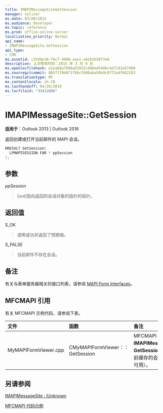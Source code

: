 ```yaml
---
title: IMAPIMessageSiteGetSession
manager: soliver
ms.date: 03/09/2015
ms.audience: Developer
ms.topic: reference
ms.prod: office-online-server
localization_priority: Normal
api_name:
- IMAPIMessageSite.GetSession
api_type:
- COM
ms.assetid: c35d9e38-f4cf-4908-aaa1-a4263b58f7e8
description: 上次修改时间：2015 年 3 月 9 日
ms.openlocfilehash: e1ea68a7690a93915cd80ad5406c4d71d3a97400
ms.sourcegitcommit: 8657170d071f9bcf680aba50b9c07f2a4fb82283
ms.translationtype: MT
ms.contentlocale: zh-CN
ms.lasthandoff: 04/28/2019
ms.locfileid: "33412686"
---
```

# <a name="imapimessagesitegetsession"></a>IMAPIMessageSite::GetSession

  
  
**适用于**：Outlook 2013 | Outlook 2016 
  
返回创建或打开当前邮件的 MAPI 会话。
  
```cpp
HRESULT GetSession(
  LPMAPISESSION FAR * ppSession
);
```

## <a name="parameters"></a>参数

 _ppSession_
  
> [out]指向返回的会话对象的指针的指针。
    
## <a name="return-value"></a>返回值

S_OK 
  
> 调用成功并返回了预期值。
    
S_FALSE 
  
> 当前邮件不存在会话。
    
## <a name="remarks"></a>备注

有关与表单服务器相关的接口列表，请参阅 [MAPI Form Interfaces](mapi-form-interfaces.md)。
  
## <a name="mfcmapi-reference"></a>MFCMAPI 引用

有关 MFCMAPI 示例代码，请参阅下表。
  
|**文件**|**函数**|**备注**|
|:-----|:-----|:-----|
|MyMAPIFormViewer.cpp  <br/> |CMyMAPIFormViewer：：GetSession  <br/> |MFCMAPI 使用 **IMAPIMessageSite：：GetSession** 方法返回当前缓存的会话指针（如果可用）。  <br/> |
   
## <a name="see-also"></a>另请参阅



[IMAPIMessageSite : IUnknown](imapimessagesiteiunknown.md)


[MFCMAPI 代码示例](mfcmapi-as-a-code-sample.md)

